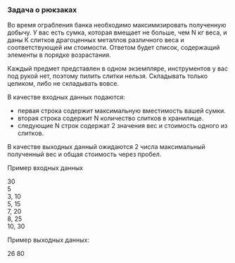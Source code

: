 ### Задача о рюкзаках  
Во время ограбления банка необходимо максимизировать полученную добычу. У вас есть сумка, которая вмещает не больше, чем N кг веса, и даны К слитков драгоценных металлов различного веса и соответствующей им стоимости. Ответом будет список, содержащий элементы в порядке возрастания.  

Каждый предмет представлен в одном экземпляре, инструментов у вас под рукой нет, поэтому пилить слитки нельзя. Складывать только целиком, либо не складывать вовсе.  

В качестве входных данных подаются:  
* первая строка содержит максимальную вместимость вашей сумки.
* вторая строка содержит N количество слитков в хранилище.
* следующие N строк содержат 2 значения вес и стоимость одного из слитков.  

В качестве выходных данный ожидаются 2 числа максимальный полученный вес и общая стоимость через пробел.  

Пример входных данных  
  
30  
5  
3, 10  
5, 15  
7, 20  
8, 25  
10, 30  


Пример выходных данных:  

26 80
